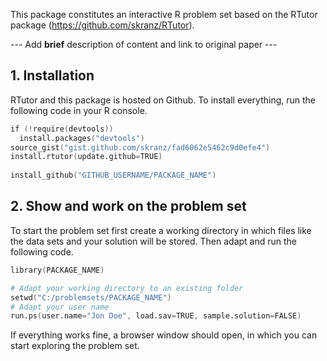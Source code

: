 This package constitutes an interactive R problem set based on the RTutor package (https://github.com/skranz/RTutor). 

--- Add **brief** description of content and link to original paper ---

## 1. Installation

RTutor and this package is hosted on Github. To install everything, run the following code in your R console.
```s
if (!require(devtools))
  install.packages("devtools")
source_gist("gist.github.com/skranz/fad6062e5462c9d0efe4")
install.rtutor(update.github=TRUE)
  
install_github("GITHUB_USERNAME/PACKAGE_NAME")
```

## 2. Show and work on the problem set
To start the problem set first create a working directory in which files like the data sets and your solution will be stored. Then adapt and run the following code.
```s
library(PACKAGE_NAME)

# Adapt your working directory to an existing folder
setwd("C:/problemsets/PACKAGE_NAME")
# Adapt your user name
run.ps(user.name="Jon Doe", load.sav=TRUE, sample.solution=FALSE)
```
If everything works fine, a browser window should open, in which you can start exploring the problem set.